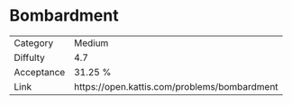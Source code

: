 # Bombardment

<table>
    <tr>
        <td>Category</td>
        <td>Medium</td>
    </tr>
    <tr>
        <td>Diffulty</td>
        <td>4.7</td>
    </tr>
    <tr>
        <td>Acceptance</td>
        <td>31.25 %</td>
    </tr>
    <tr>
        <td>Link</td>
        <td>https://open.kattis.com/problems/bombardment</td>
    </tr>
</table>